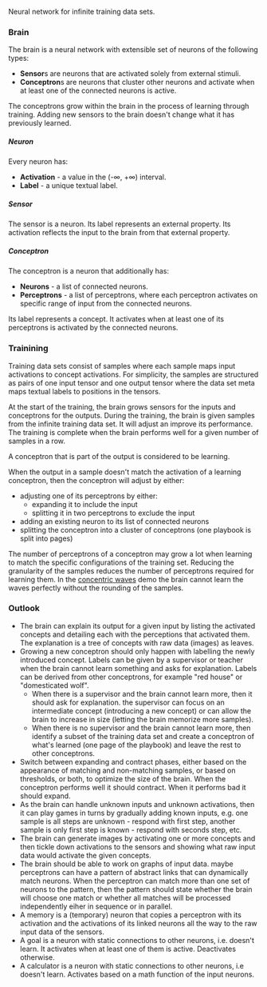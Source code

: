 Neural network for infinite training data sets.

### Brain

The brain is a neural network with extensible set of neurons of the following types:
* **Sensor**s are neurons that are activated solely from external stimuli.
* **Conceptron**s are neurons that cluster other neurons and activate when at least one of the connected neurons is active.

The conceptrons grow within the brain in the process of learning through training.
Adding new sensors to the brain doesn't change what it has previously learned.

##### Neuron

Every neuron has:
* **Activation** - a value in the (-∞, +∞) interval.
* **Label** - a unique textual label.

##### Sensor

The sensor is a neuron.
Its label represents an external property.
Its activation reflects the input to the brain from that external property.

##### Conceptron

The conceptron is a neuron that additionally has:
* **Neurons** - a list of connected neurons.
* **Perceptrons** - a list of perceptrons, where each perceptron activates on specific range of input from the connected neurons.

Its label represents a concept.
It activates when at least one of its perceptrons is activated by the connected neurons.

### Trainining

Training data sets consist of samples where each sample maps input activations to concept activations.
For simplicity, the samples are structured as pairs of one input tensor and one output tensor where the data set meta maps textual labels to positions in the tensors.

At the start of the training, the brain grows sensors for the inputs and conceptrons for the outputs.
During the training, the brain is given samples from the infinite training data set. It will adjust an improve its performance.
The training is complete when the brain performs well for a given number of samples in a row.

A conceptron that is part of the output is considered to be learning.

When the output in a sample doesn't match the activation of a learning conceptron, then the conceptron will adjust by either:
* adjusting one of its perceptrons by either:
    * expanding it to include the input
    * splitting it in two perceptrons to exclude the input
* adding an existing neuron to its list of connected neurons
* splitting the conceptron into a cluster of conceptrons (one playbook is split into pages)

The number of perceptrons of a conceptron may grow a lot when learning to match the specific configurations of the training set.
Reducing the granularity of the samples reduces the number of perceptrons required for learning them.
In the [concentric waves](./demo/concentric-waves.js) demo the brain cannot learn the waves perfectly without the rounding of the samples.

### Outlook

* The brain can explain its output for a given input by listing the activated concepts and detailing each with the perceptions that activated them. The explanation is a tree of concepts with raw data (images) as leaves.
* Growing a new conceptron should only happen with labelling the newly introduced concept. Labels can be given by a supervisor or teacher when the brain cannot learn something and asks for explanation. Labels can be derived from other conceptrons, for example "red house" or "domesticated wolf".
    * When there is a supervisor and the brain cannot learn more, then it should ask for explanation. the supervisor can focus on an intermediate concept (introducing a new concept) or can allow the brain to increase in size (letting the brain memorize more samples).
    * When there is no supervisor and the brain cannot learn more, then identify a subset of the training data set and create a conceptron of what's learned (one page of the playbook) and leave the rest to other conceptrons.
* Switch between expanding and contract phases, either based on the appearance of matching and non-matching samples, or based on thresholds, or both, to optimize the size of the brain. When the conceptron performs well it should contract. When it performs bad it should expand.
* As the brain can handle unknown inputs and unknown activations, then it can play games in turns by gradually adding known inputs, e.g. one sample is all steps are unknown - respond with first step, another sample is only first step is known - respond with seconds step, etc.
* The brain can generate images by activating one or more concepts and then tickle down activations to the sensors and showing what raw input data would activate the given concepts.
* The brain should be able to work on graphs of input data. maybe perceptrons can have a pattern of abstract links that can dynamically match neurons. When the perceptron can match more than one set of neurons to the pattern, then the pattern should state whether the brain will choose one match or whether all matches will be processed independently eiher in sequence or in parallel.
* A memory is a (temporary) neuron that copies a perceptron with its activation and the activations of its linked neurons all the way to the raw input data of the sensors.
* A goal is a neuron with static connections to other neurons, i.e. doesn't learn. It activates when at least one of them is active. Deactivates otherwise.
* A calculator is a neuron with static connections to other neurons, i.e doesn't learn. Activates based on a math function of the input neurons.
